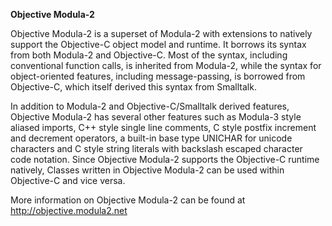 

**Objective Modula-2**

Objective Modula-2 is a superset of Modula-2 with extensions to natively support the Objective-C object model and runtime. It borrows its syntax from both Modula-2 and Objective-C. Most of the syntax, including conventional function calls, is inherited from Modula-2, while the syntax for object-oriented features, including message-passing, is borrowed from Objective-C, which itself derived this syntax from Smalltalk.

In addition to Modula-2 and Objective-C/Smalltalk derived features, Objective Modula-2 has several other features such as Modula-3 style aliased imports, C++ style single line comments, C style postfix increment and decrement operators, a built-in base type UNICHAR for unicode characters and C style string literals with backslash escaped character code notation. Since Objective Modula-2 supports the Objective-C runtime natively, Classes written in Objective Modula-2 can be used within Objective-C and vice versa.

More information on Objective Modula-2 can be found at http://objective.modula2.net

